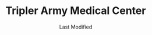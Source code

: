 ---
layout: location-page
date: Last Modified
description: "Local COVID-19 testing is available at Tripler Army Medical Center in Oahu, Hawaii, USA."
permalink: "locations/hawaii/oahu/tripler-army-medical-center-1/"
tags:
  - locations
  - hawaii
title: Tripler Army Medical Center
uniqueName: tripler-army-medical-center-1
state: Hawaii
stateAbbr: HI
hood: "Oahu"
address: "1 Jarrett White Rd"
city: "Oahu"
zip: " 96859"
zipsNearby: "96701 96861 96706 96712 96717 96801 96802 96803 96804 96805 96806 96807 96808 96809 96810 96811 96812 96813 96814 96815 96816 96817 96818 96819 96820 96821 96822 96823 96824 96825 96826 96828 96830 96836 96837 96838 96839 96840 96841 96843 96844 96846 96847 96848 96849 96850 96853 96858 96859 96860 96898 96729 96730 96731 96734 96863 96742 96744 96748 96757 96759 96762 96770 96782 96786 96789 96854 96857 96791 96792 96795 96707 96709 96797 96827 96835" 
mapUrl: "http://maps.apple.com/?q=Tripler+Army+Medical+Center&address=1+Jarrett+White+Rd,Oahu,Hawaii, 96859"
locationType: Drive-thru
phone: "800-874-2273"
website: "https://www.tamc.amedd.army.mil/ddhc/currentoperations.htm"
onlineBooking: undefined
closed: undefined
closedUpdate: May 23rd, 2020
notes: "For individuals with symptoms. For previously established patients only."
days: Weekdays
hours: 11AM-5PM
altDays: Weekends
altHours: 7AM-6:30PM
ctaMessage: Learn more
ctaUrl: "https://www.tamc.amedd.army.mil/ddhc/currentoperations.htm"
---